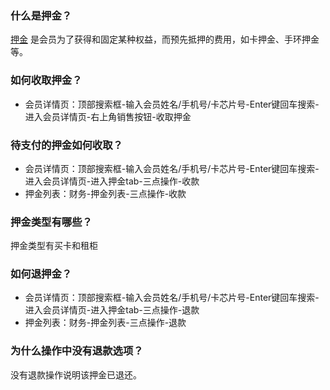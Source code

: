 ### 什么是押金？

[押金](https://alanfit.github.io/AlanHelpDoc/阿懒俱乐部版本/基本概念/押金)
是会员为了获得和固定某种权益，而预先抵押的费用，如卡押金、手环押金等。

### 如何收取押金？

- 会员详情页：顶部搜索框-输入会员姓名/手机号/卡芯片号-Enter键回车搜索-
进入会员详情页-右上角销售按钮-收取押金

### 待支付的押金如何收取？

- 会员详情页：顶部搜索框-输入会员姓名/手机号/卡芯片号-Enter键回车搜索-进入会员详情页-进入押金tab-三点操作-收款
- 押金列表：财务-押金列表-三点操作-收款

### 押金类型有哪些？

押金类型有买卡和租柜

### 如何退押金？

- 会员详情页：顶部搜索框-输入会员姓名/手机号/卡芯片号-Enter键回车搜索-进入会员详情页-进入押金tab-三点操作-退款
- 押金列表：财务-押金列表-三点操作-退款

### 为什么操作中没有退款选项？

没有退款操作说明该押金已退还。